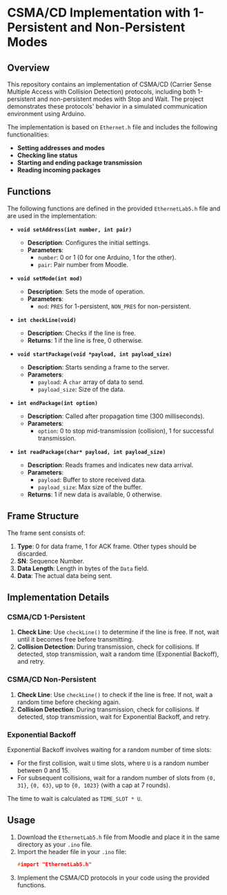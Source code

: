 # CSMA/CD Implementation with 1-Persistent and Non-Persistent Modes

## Overview

This repository contains an implementation of CSMA/CD (Carrier Sense Multiple Access with Collision Detection) protocols, including both 1-persistent and non-persistent modes with Stop and Wait. The project demonstrates these protocols' behavior in a simulated communication environment using Arduino.

The implementation is based on `Ethernet.h` file and includes the following functionalities:

- **Setting addresses and modes**
- **Checking line status**
- **Starting and ending package transmission**
- **Reading incoming packages**

## Functions

The following functions are defined in the provided `EthernetLab5.h` file and are used in the implementation:

- **`void setAddress(int number, int pair)`**
  - **Description**: Configures the initial settings.
  - **Parameters**:
    - `number`: 0 or 1 (0 for one Arduino, 1 for the other).
    - `pair`: Pair number from Moodle.

- **`void setMode(int mod)`**
  - **Description**: Sets the mode of operation.
  - **Parameters**:
    - `mod`: `PRES` for 1-persistent, `NON_PRES` for non-persistent.

- **`int checkLine(void)`**
  - **Description**: Checks if the line is free.
  - **Returns**: 1 if the line is free, 0 otherwise.

- **`void startPackage(void *payload, int payload_size)`**
  - **Description**: Starts sending a frame to the server.
  - **Parameters**:
    - `payload`: A `char` array of data to send.
    - `payload_size`: Size of the data.

- **`int endPackage(int option)`**
  - **Description**: Called after propagation time (300 milliseconds).
  - **Parameters**:
    - `option`: 0 to stop mid-transmission (collision), 1 for successful transmission.

- **`int readPackage(char* payload, int payload_size)`**
  - **Description**: Reads frames and indicates new data arrival.
  - **Parameters**:
    - `payload`: Buffer to store received data.
    - `payload_size`: Max size of the buffer.
  - **Returns**: 1 if new data is available, 0 otherwise.

## Frame Structure

The frame sent consists of:
1. **Type**: 0 for data frame, 1 for ACK frame. Other types should be discarded.
2. **SN**: Sequence Number.
3. **Data Length**: Length in bytes of the `Data` field.
4. **Data**: The actual data being sent.

## Implementation Details

### CSMA/CD 1-Persistent

1. **Check Line**: Use `checkLine()` to determine if the line is free. If not, wait until it becomes free before transmitting.
2. **Collision Detection**: During transmission, check for collisions. If detected, stop transmission, wait a random time (Exponential Backoff), and retry.

### CSMA/CD Non-Persistent

1. **Check Line**: Use `checkLine()` to check if the line is free. If not, wait a random time before checking again.
2. **Collision Detection**: During transmission, check for collisions. If detected, stop transmission, wait for Exponential Backoff, and retry.

### Exponential Backoff

Exponential Backoff involves waiting for a random number of time slots:
- For the first collision, wait `U` time slots, where `U` is a random number between 0 and 15.
- For subsequent collisions, wait for a random number of slots from `{0, 31}`, `{0, 63}`, up to `{0, 1023}` (with a cap at 7 rounds).

The time to wait is calculated as `TIME_SLOT * U`.

## Usage

1. Download the `EthernetLab5.h` file from Moodle and place it in the same directory as your `.ino` file.
2. Import the header file in your `.ino` file:
   ```cpp
   #import "EthernetLab5.h"
3. Implement the CSMA/CD protocols in your code using the provided functions.
